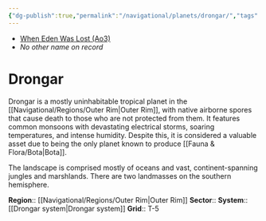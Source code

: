 ```yaml
---
{"dg-publish":true,"permalink":"/navigational/planets/drongar/","tags":["map","planet","outerrim"],"noteIcon":"saber1"}
---
```


- [When Eden Was Lost (Ao3)](https://archiveofourown.org/works/19334440/chapters/45992584)
- *No other name on record*
# Drongar
Drongar is a mostly uninhabitable tropical planet in the [[Navigational/Regions/Outer Rim\|Outer Rim]], with native airborne spores that cause death to those who are not protected from them. It features common monsoons with devastating electrical storms, soaring temperatures, and intense humidity. Despite this, it is considered a valuable asset due to being the only planet known to produce [[Fauna & Flora/Bota\|Bota]].

The landscape is comprised mostly of oceans and vast, continent-spanning jungles and marshlands. There are two landmasses on the southern hemisphere. 

**Region**::  [[Navigational/Regions/Outer Rim\|Outer Rim]]
**Sector**::
**System**::  [[Drongar system\|Drongar system]]
**Grid**::  T-5